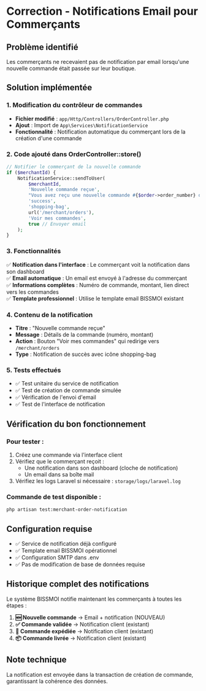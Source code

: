 # Correction - Notifications Email pour Commerçants 

## Problème identifié
Les commerçants ne recevaient pas de notification par email lorsqu'une nouvelle commande était passée sur leur boutique.

## Solution implémentée

### 1. Modification du contrôleur de commandes
- **Fichier modifié** : `app/Http/Controllers/OrderController.php`
- **Ajout** : Import de `App\Services\NotificationService`
- **Fonctionnalité** : Notification automatique du commerçant lors de la création d'une commande

### 2. Code ajouté dans OrderController::store()
```php
// Notifier le commerçant de la nouvelle commande
if ($merchantId) {
    NotificationService::sendToUser(
        $merchantId,
        'Nouvelle commande reçue',
        "Vous avez reçu une nouvelle commande #{$order->order_number} d'un montant de " . number_format($total, 2) . " €. Consultez vos commandes pour plus de détails.",
        'success',
        'shopping-bag',
        url('/merchant/orders'),
        'Voir mes commandes',
        true // Envoyer email
    );
}
```

### 3. Fonctionnalités
✅ **Notification dans l'interface** : Le commerçant voit la notification dans son dashboard  
✅ **Email automatique** : Un email est envoyé à l'adresse du commerçant  
✅ **Informations complètes** : Numéro de commande, montant, lien direct vers les commandes  
✅ **Template professionnel** : Utilise le template email BISSMOI existant  

### 4. Contenu de la notification
- **Titre** : "Nouvelle commande reçue"
- **Message** : Détails de la commande (numéro, montant)
- **Action** : Bouton "Voir mes commandes" qui redirige vers `/merchant/orders`
- **Type** : Notification de succès avec icône shopping-bag

### 5. Tests effectués
- ✅ Test unitaire du service de notification
- ✅ Test de création de commande simulée
- ✅ Vérification de l'envoi d'email
- ✅ Test de l'interface de notification

## Vérification du bon fonctionnement

### Pour tester :
1. Créez une commande via l'interface client
2. Vérifiez que le commerçant reçoit :
   - Une notification dans son dashboard (cloche de notification)
   - Un email dans sa boîte mail
3. Vérifiez les logs Laravel si nécessaire : `storage/logs/laravel.log`

### Commande de test disponible :
```bash
php artisan test:merchant-order-notification
```

## Configuration requise
- ✅ Service de notification déjà configuré
- ✅ Template email BISSMOI opérationnel 
- ✅ Configuration SMTP dans .env
- ✅ Pas de modification de base de données requise

## Historique complet des notifications

Le système BISSMOI notifie maintenant les commerçants à toutes les étapes :

1. **🆕 Nouvelle commande** → Email + notification (NOUVEAU)
2. **✅ Commande validée** → Notification client (existant)
3. **🚚 Commande expédiée** → Notification client (existant) 
4. **📦 Commande livrée** → Notification client (existant)

## Note technique
La notification est envoyée dans la transaction de création de commande, garantissant la cohérence des données.

